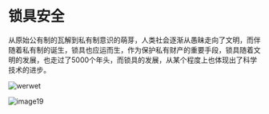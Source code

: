 # 锁具安全

从原始公有制的瓦解到私有制意识的萌芽，人类社会逐渐从愚昧走向了文明，而伴随着私有制的诞生，锁具也应运而生，作为保护私有财产的重要手段，锁具随着文明的发展，也走过了5000个年头，而锁具的发展，从某个程度上也体现出了科学技术的进步。  

![werwet](https://img-1253984064.cos.ap-guangzhou.myqcloud.com/suo3vcf/werwet.png)

![image19](https://img-1253984064.cos.ap-guangzhou.myqcloud.com/suo3vcf/image19.jpg)
